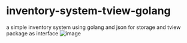 # inventory-system-tview-golang
a simple inventory system using golang and json for storage and tview package as interface
![image](https://github.com/user-attachments/assets/ac89e0c2-3b97-4f8e-819e-a7d07b6d51c1)
